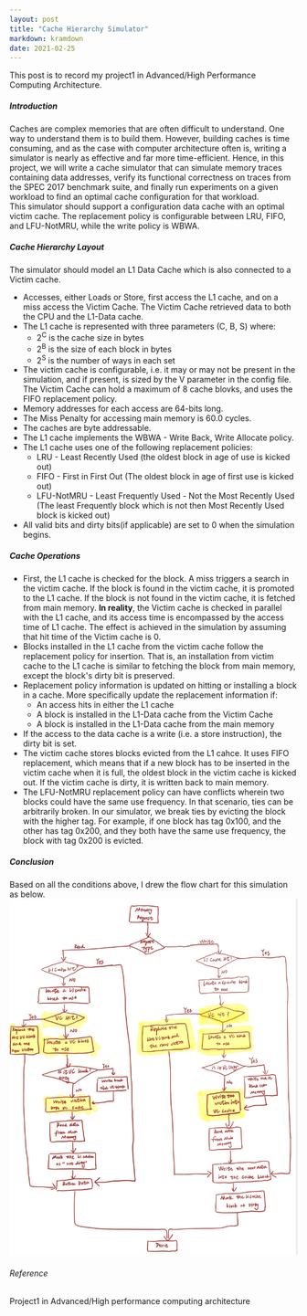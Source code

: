 ```yaml
---
layout: post
title: "Cache Hierarchy Simulator"
markdown: kramdown
date: 2021-02-25
---
```


This post is to record my project1 in Advanced/High Performance Computing Architecture.
##### Introduction
Caches are complex memories that are often difficult to understand. One way to understand them is to build them. However, building caches is time consuming, 
and as the case with computer architecture often is, writing a simulator is nearly as effective and far more time-efficient. Hence, in this project, we will write a cache simulator that can 
simulate memory traces containing data addresses, verify its functional correctness on traces from the SPEC 2017 benchmark suite, and finally run experiments on a given workload to find an optimal cache 
configuration for that workload.  
This simulator should support a configuration data cache with an optimal victim cache. The replacement policy is configurable between LRU, FIFO, and LFU-NotMRU, while the write policy is WBWA.
##### Cache Hierarchy Layout
The simulator should model an L1 Data Cache which is also connected to a Victim cache.
* Accesses, either Loads or Store, first access the L1 cache, and on a miss access the Victim Cache. The Victim Cache retrieved data to both the CPU and the L1-Data cache.
* The L1 cache is represented with three parameters (C, B, S) where: 
    * 2<sup>C</sup> is the cache size in bytes
    * 2<sup>B</sup> is the size of each block in bytes
    * 2<sup>S</sup> is the number of ways in each set
* The victim cache is configurable, i.e. it may or may not be present in the simulation, and if present, is sized by the V parameter in the config file. The Victim Cache can hold a maximum of 8 cache blovks,
 and uses the FIFO replacement policy.
* Memory addresses for each access are 64-bits long.
* The Miss Penalty for accessing main memory is 60.0 cycles.
* The caches are byte addressable.
* The L1 cache implements the WBWA - Write Back, Write Allocate policy.
* The L1 cache uses one of the following replacement policies:
    * LRU - Least Recently Used (the oldest block in age of use is kicked out)
    * FIFO - First in First Out (The oldest block in age of first use is kicked out)
    * LFU-NotMRU - Least Frequently Used - Not the Most Recently Used (The least Frequently block which is not then Most Recently Used block is kicked out)
* All valid bits and dirty bits(if applicable) are set to 0 when the simulation begins.

##### Cache Operations
* First, the L1 cache is checked for the block. A miss triggers a search in the victim cache. If the block is found in the victim cache, it is promoted 
to the L1 cache. If the block is not found in the victim cache, it is fetched from main memory. <b>In reality</b>, the Victim cache is checked in parallel with the L1 cache, 
and its access time is encompassed by the access time of L1 cache. The effect is achieved in the simulation by assuming that hit time of the Victim cache is 0.
* Blocks installed in the L1 cache from the victim cache follow the replacement policy for insertion. That is, an installation from victim cache to the L1 cache is similar to 
fetching the block from main memory, except the block's dirty bit is preserved.
* Replacement policy information is updated on hitting or installing a block in a cache. More specifically update the replacement information if:
    * An access hits in either the L1 cache
    * A block is installed in the L1-Data cache from the Victim Cache
    * A block is installed in the L1-Data cache from the main memory
* If the access to the data cache is a write (i.e. a store instruction), the dirty bit is set.
* The victim cache stores blocks evicted from the L1 cahce. It uses FIFO replacement, which means that if a new block has to be inserted in the victim cache when it is full, the oldest block in the victim cache is kicked out.
If the victim cache is dirty, it is written back to main memory.
* The LFU-NotMRU replacement policy can have conflicts wherein two blocks could have
the same use frequency. In that scenario, ties can be arbitrarily broken. In our simulator,
we break ties by evicting the block with the higher tag. For example, if one block has tag
0x100, and the other has tag 0x200, and they both have the same use frequency, the block
with tag 0x200 is evicted.
               
##### Conclusion
Based on all the conditions above, I drew the flow chart for this simulation as below.
<img  class="img-content" alt="Cache Layout" width="600"  src="/assets/img/L1-Victim_Cache.jpg">

###### Reference  
Project1 in Advanced/High performance computing architecture
